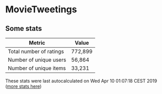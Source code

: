 # MovieTweetings
## Some stats

Metric | Value
--- | ---
Total number of ratings                 | 772,899
Number of unique users                  | 56,864
Number of unique items                  | 33,231
These stats were last autocalculated on Wed Apr 10 01:07:18 CEST 2019  ([more stats here](./stats.md))

